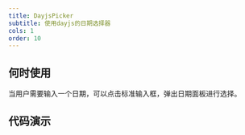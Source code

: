 ```yaml
---
title: DayjsPicker
subtitle: 使用dayjs的日期选择器
cols: 1
order: 10
---
```


## 何时使用

当用户需要输入一个日期，可以点击标准输入框，弹出日期面板进行选择。

## 代码演示

<code src="./demo/DayjsPicker.tsx" />
